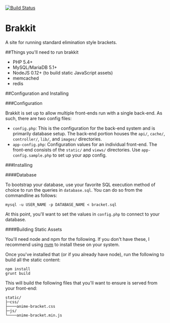 [![Build Status](https://travis-ci.org/dxprog/anime-bracket.svg)](https://travis-ci.org/dxprog/anime-bracket)

# Brakkit

A site for running standard elimination style brackets.

##Things you'll need to run brakkit
- PHP 5.4+
- MySQL/MariaDB 5.1+
- NodeJS 0.12+ (to build static JavaScript assets)
- memcached
- redis

##Configuration and Installing

###Configuration

Brakkit is set up to allow multiple front-ends run with a single back-end. As such, there are two config files:

- `config.php`: This is the configuration for the back-end system and is primarily database setup. The back-end portion houses the `api/`, `cache/`, `controller/`, `lib/`, and `images/` directories.
- `app-config.php`: Configuration values for an individual front-end. The front-end consists of the `static/` and `views/` directories. Use `app-config.sample.php` to set up your app config.

###Installing

####Database

To bootstrap your database, use your favorite SQL execution method of choice to run the queries in `database.sql`. You can do so from the commandline as follows:

```
mysql -u USER_NAME -p DATABASE_NAME < bracket.sql
```

At this point, you'll want to set the values in `config.php` to connect to your database.

####Building Static Assets

You'll need node and npm for the following. If you don't have these, I recommend using [nvm](https://github.com/creationix/nvm) to install these on your system.

Once you've installed that (or if you already have node), run the following to build all the static content:

```
npm install
grunt build
```

This will build the following files that you'll want to ensure is served from your front-end:

```
static/
├─css/
├────anime-bracket.css
├─js/
└────anime-bracket.min.js
```